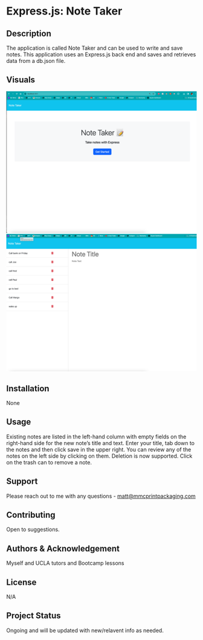# Express.js: Note Taker

## Description

The application is called Note Taker and can be used to write and save notes. This application uses an Express.js back end and saves and retrieves data from a db.json file.

## Visuals

![NoteTaker Notes](./public/assets/notepage.png)
![NoteTaker Home](./public/assets/homepage.png)



## Installation
None

## Usage
Existing notes are listed in the left-hand column with empty fields on the right-hand side for the new note’s title and text.  Enter your title, tab down to the notes and then click save in the upper right.  You can review any of the notes on the left side by clicking on them.  Deletion is now supported.  Click on the trash can to remove a note. 

## Support
Please reach out to me with any questions - matt@mmcprintpackaging.com

## Contributing
Open to suggestions.

## Authors & Acknowledgement
Myself and UCLA tutors and Bootcamp lessons

## License
N/A

## Project Status
Ongoing and will be updated with new/relavent info as needed.
